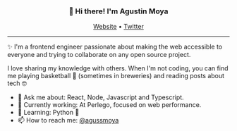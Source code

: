 <h3 align="center">👋 Hi there! I'm Agustin Moya</h3>
<p align="center">
  <a href="https://elagusamg.io">Website</a> •
  <a href="https://twitter.com/agussmoya">Twitter</a>
</p>

---
✨ I'm a frontend engineer passionate about making the web accessible to everyone and trying to collaborate on any open source project. 

I love sharing my knowledge with others. When I'm not coding, you can find me playing basketball 🏀 (sometimes in breweries) and reading posts about tech 🤓

- 💬 Ask me about: React, Node, Javascript and Typescript.
- 🔭 Currently working: At Perlego, focused on web performance.
- 🌱 Learning: Python 🐍
- 📫 How to reach me: [@agussmoya](https://twitter.com/agussmoya)

<!--
### GitHub Metrics from [Metrics.lecoq.io](https://metrics.lecoq.io)


![Metrics](https://metrics.lecoq.io/elagusAMG?template=classic&config.timezone=America%2FBuenos_Aires)

Here are some ideas to get you started:

- 🔭 I’m currently working on ...
- 🌱 I’m currently learning ...
- 👯 I’m looking to collaborate on ...
- 🤔 I’m looking for help with ...
- 💬 Ask me about ...
- 📫 How to reach me: ...
- 😄 Pronouns: ...
- ⚡ Fun fact: ...
--
<!--
